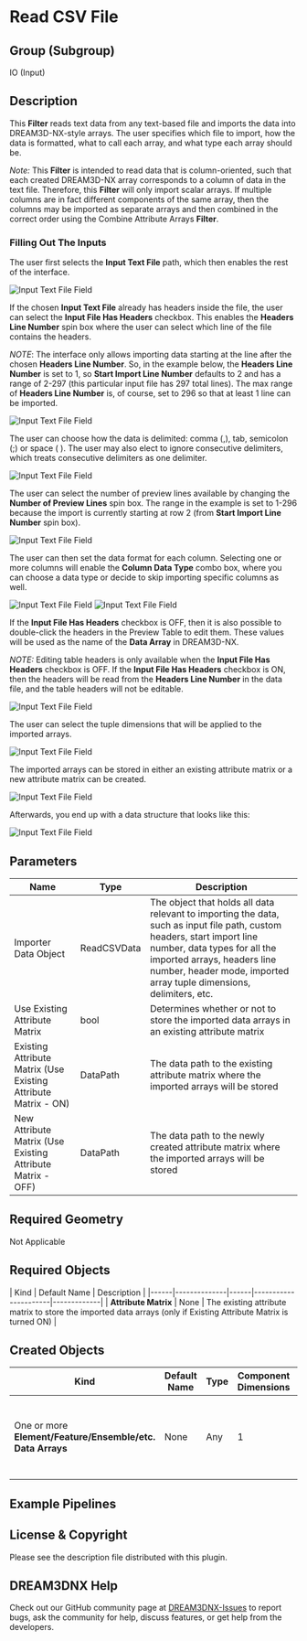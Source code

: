 # Read CSV File 

## Group (Subgroup) ##

IO (Input)

## Description ##

This **Filter** reads text data from any text-based file and imports the data into DREAM3D-NX-style arrays.  The user specifies which file to import, how the data is formatted, what to call each array, and what type each array should be.

*Note:* This **Filter** is intended to read data that is column-oriented, such that each created DREAM3D-NX array corresponds to a column of data in the text file. Therefore, this **Filter** will only import scalar arrays. If multiple columns are in fact different components of the same array, then the columns may be imported as separate arrays and then combined in the correct order using the Combine Attribute Arrays **Filter**.

### Filling Out The Inputs ###

The user first selects the **Input Text File** path, which then enables the rest of the interface.

![Input Text File Field](Images/Import_Text_1.png)

If the chosen **Input Text File** already has headers inside the file, the user can select the **Input File Has Headers** checkbox.  This
enables the **Headers Line Number** spin box where the user can select which line of the file contains the headers.

*NOTE*: The interface only allows importing data starting at the line after the chosen **Headers Line Number**.  So, in the example below, the **Headers Line Number** is set to 1, so **Start Import Line Number** defaults to 2 and has a range of 2-297 (this particular input file has 297 total lines).  The max range of **Headers Line Number** is, of course, set to 296 so that at least 1 line can be imported.

![Input Text File Field](Images/Import_Text_2.png)

The user can choose how the data is delimited: comma (,), tab, semicolon (;) or space ( ). The user may also elect to ignore consecutive delimiters, which treats consecutive delimiters as one delimiter.

![Input Text File Field](Images/Import_Text_3.png)

The user can select the number of preview lines available by changing the **Number of Preview Lines** spin box.  The range in the example is set to 1-296 because the import is currently starting at row 2 (from **Start Import Line Number** spin box).

![Input Text File Field](Images/Import_Text_4.png)

The user can then set the data format for each column.  Selecting one or more columns will enable the **Column Data Type** combo box, where you can choose a data type or decide to skip importing specific columns as well.

![Input Text File Field](Images/Import_Text_5.png)
![Input Text File Field](Images/Import_Text_6.png)

If the **Input File Has Headers** checkbox is OFF, then it is also possible to double-click the headers in the Preview Table to edit them.  These values will be used as the name of the **Data Array** in DREAM3D-NX.

*NOTE:* Editing table headers is only available when the **Input File Has Headers** checkbox is OFF.  If the **Input File Has Headers** checkbox is ON, then the headers will be read from the **Headers Line Number** in the data file, and the table headers will not be editable.

![Input Text File Field](Images/Import_Text_7.png)

The user can select the tuple dimensions that will be applied to the imported arrays.

![Input Text File Field](Images/Import_Text_8.png)

The imported arrays can be stored in either an existing attribute matrix or a new attribute matrix can be created.

![Input Text File Field](Images/Import_Text_9.png)

Afterwards, you end up with a data structure that looks like this:

![Input Text File Field](Images/Import_Text_10.png)

## Parameters ##

| Name                                                           | Type             | Description                                                                                                                                                                                                                                                 |
|----------------------------------------------------------------|------------------|-------------------------------------------------------------------------------------------------------------------------------------------------------------------------------------------------------------------------------------------------------------|
| Importer Data Object                                           | ReadCSVData  | The object that holds all data relevant to importing the data, such as input file path, custom headers, start import line number, data types for all the imported arrays, headers line number, header mode, imported array tuple dimensions, delimiters, etc. |
| Use Existing Attribute Matrix                                  | bool             | Determines whether or not to store the imported data arrays in an existing attribute matrix                                                                                                                                                                 |
| Existing Attribute Matrix (Use Existing Attribute Matrix - ON) | DataPath         | The data path to the existing attribute matrix where the imported arrays will be stored                                                                                                                                                                     |
| New Attribute Matrix (Use Existing Attribute Matrix - OFF)     | DataPath         | The data path to the newly created attribute matrix where the imported arrays will be stored                                                                                                                                                                |

## Required Geometry ##

Not Applicable

## Required Objects ##

| Kind | Default Name | Description |
|------|--------------|------|----------------------|-------------|
| **Attribute Matrix** | None | The existing attribute matrix to store the imported data arrays (only if Existing Attribute Matrix is turned ON) |

## Created Objects ##

| Kind | Default Name | Type | Component Dimensions | Description                                                    |
|------|--------------|------|----------------------|----------------------------------------------------------------|
| One or more **Element/Feature/Ensemble/etc. Data Arrays** | None | Any | 1 | One or more arrays that are created due to importing text data |

## Example Pipelines ##


## License & Copyright ##

Please see the description file distributed with this plugin.

## DREAM3DNX Help

Check out our GitHub community page at [DREAM3DNX-Issues](https://github.com/BlueQuartzSoftware/DREAM3DNX-Issues) to report bugs, ask the community for help, discuss features, or get help from the developers.



